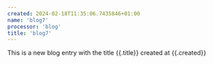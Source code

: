 ```yaml
---
created: 2024-02-18T11:35:06.7435846+01:00
name: 'blog7'
processor: 'blog'
title: 'blog7'
---
```

This is a new blog entry with the title {{.title}} created at {{.created}}
